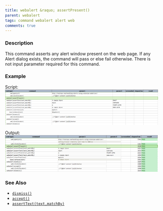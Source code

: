 ```yaml
---
title: webalert &raquo; assertPresent()
parent: webalert
tags: command webalert alert web
comments: true
---
```



### Description
This command asserts any alert window present on the web page.  If any Alert dialog exists, the command will pass or 
else fail otherwise.  There is not input parameter required for this command.


### Example
Script:<br/>
![](image/assertPresent_01.png)

Output:<br/>
![](image/assertPresent_02.png)


### See Also
- [`dismiss()`](dismiss())
- [`accept()`](accept())
- [`assertText(text,matchBy)`](assertText(text,matchBy))

